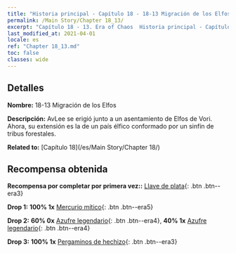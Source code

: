 ```yaml
---
title: "Historia principal - Capítulo 18 - 18-13 Migración de los Elfos"
permalink: /Main Story/Chapter 18_13/
excerpt: "Capítulo 18 - 13. Era of Chaos  Historia principal - Capítulo 18_13. 18-13 Migración de los Elfos"
last_modified_at: 2021-04-01
locale: es
ref: "Chapter 18_13.md"
toc: false
classes: wide
---
```


## Detalles

 **Nombre:** 18-13 Migración de los Elfos

 **Descripción:** AvLee se erigió junto a un asentamiento de Elfos de Vori. Ahora, su extensión es la de un país élfico conformado por un sinfín de tribus forestales.

 **Related to:** [Capítulo 18](/es/Main Story/Chapter 18/)

## Recompensa obtenida

 **Recompensa por completar por primera vez::** [Llave de plata](/es/Items/con_693/){: .btn .btn--era3}

 **Drop 1:** **100% 1x** [Mercurio mítico](/es/Items/mat_63/){: .btn .btn--era5}

 **Drop 2:** **60% 0x** [Azufre legendario](/es/Items/mat_57/){: .btn .btn--era4}, **40% 1x** [Azufre legendario](/es/Items/mat_57/){: .btn .btn--era4}

 **Drop 3:** **100% 1x** [Pergaminos de hechizo](/es/Items/con_694/){: .btn .btn--era3}

